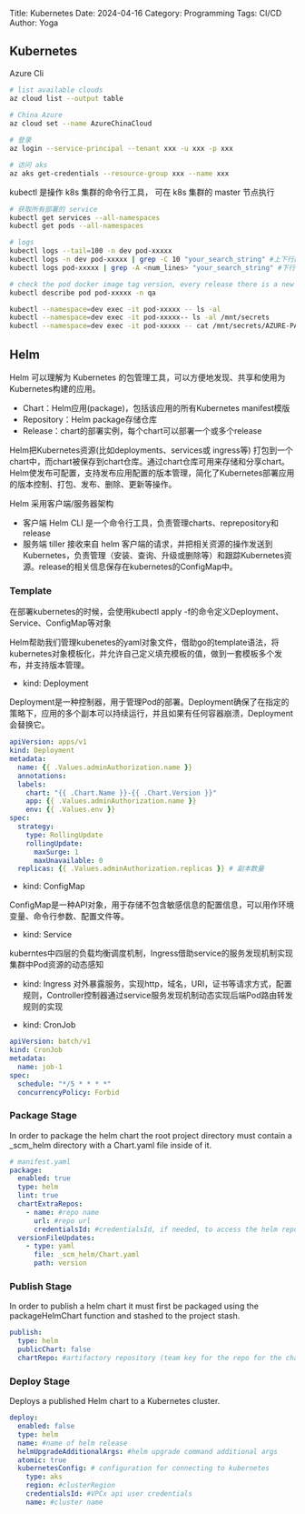 Title: Kubernetes
Date: 2024-04-16
Category: Programming
Tags: CI/CD
Author: Yoga

## Kubernetes

Azure Cli
```bash
# list available clouds
az cloud list --output table
 
# China Azure
az cloud set --name AzureChinaCloud

# 登录
az login --service-principal --tenant xxx -u xxx -p xxx

# 访问 aks
az aks get-credentials --resource-group xxx --name xxx
```

kubectl 是操作 k8s 集群的命令行工具， 可在 k8s 集群的 master 节点执行
```bash
# 获取所有部署的 service
kubectl get services --all-namespaces
kubectl get pods --all-namespaces

# logs
kubectl logs --tail=100 -n dev pod-xxxxx
kubectl logs -n dev pod-xxxxx | grep -C 10 "your_search_string" #上下行数
kubectl logs pod-xxxxx | grep -A <num_lines> "your_search_string" #下行数

# check the pod docker image tag version, every release there is a new version tagged on bitbucket
kubectl describe pod pod-xxxxx -n qa

kubectl --namespace=dev exec -it pod-xxxxx -- ls -al  
kubectl --namespace=dev exec -it pod-xxxxx-- ls -al /mnt/secrets
kubectl --namespace=dev exec -it pod-xxxxx -- cat /mnt/secrets/AZURE-PASSWORD
```

## Helm

Helm 可以理解为 Kubernetes 的包管理工具，可以方便地发现、共享和使用为Kubernetes构建的应用。

* Chart：Helm应用(package)，包括该应用的所有Kubernetes manifest模版
* Repository：Helm package存储仓库
* Release：chart的部署实例，每个chart可以部署一个或多个release

Helm把Kubernetes资源(比如deployments、services或 ingress等) 打包到一个chart中，而chart被保存到chart仓库。通过chart仓库可用来存储和分享chart。Helm使发布可配置，支持发布应用配置的版本管理，简化了Kubernetes部署应用的版本控制、打包、发布、删除、更新等操作。

Helm 采用客户端/服务器架构

* 客户端 Helm CLI 是一个命令行工具，负责管理charts、reprepository和release
* 服务端 tiller 接收来自 helm 客户端的请求，并把相关资源的操作发送到Kubernetes，负责管理（安装、查询、升级或删除等）和跟踪Kubernetes资源。release的相关信息保存在kubernetes的ConfigMap中。

### Template

在部署kubernetes的时候，会使用kubectl apply -f的命令定义Deployment、Service、ConfigMap等对象

Helm帮助我们管理kubenetes的yaml对象文件，借助go的template语法，将kubernetes对象模板化，并允许自己定义填充模板的值，做到一套模板多个发布，并支持版本管理。

* kind: Deployment

Deployment是一种控制器，用于管理Pod的部署。Deployment确保了在指定的策略下，应用的多个副本可以持续运行，并且如果有任何容器崩溃，Deployment会替换它。

```yaml
apiVersion: apps/v1
kind: Deployment
metadata:
  name: {{ .Values.adminAuthorization.name }}
  annotations:
  labels:
    chart: "{{ .Chart.Name }}-{{ .Chart.Version }}"
    app: {{ .Values.adminAuthorization.name }}
    env: {{ .Values.env }}
spec:
  strategy:
    type: RollingUpdate
    rollingUpdate:
      maxSurge: 1
      maxUnavailable: 0
  replicas: {{ .Values.adminAuthorization.replicas }} # 副本数量
```

* kind: ConfigMap

ConfigMap是一种API对象，用于存储不包含敏感信息的配置信息，可以用作环境变量、命令行参数、配置文件等。

* kind: Service

kuberntes中四层的负载均衡调度机制，Ingress借助service的服务发现机制实现集群中Pod资源的动态感知

* kind: Ingress
对外暴露服务，实现http，域名，URI，证书等请求方式，配置规则，Controller控制器通过service服务发现机制动态实现后端Pod路由转发规则的实现

* kind: CronJob

```yaml
apiVersion: batch/v1
kind: CronJob
metadata:
  name: job-1
spec:
  schedule: "*/5 * * * *"
  concurrencyPolicy: Forbid
```

### Package Stage

In order to package the helm chart the root project directory must contain a _scm_helm directory with a Chart.yaml file inside of it.

```yaml
# manifest.yaml
package:
  enabled: true
  type: helm
  lint: true
  chartExtraRepos:
    - name: #repo name
      url: #repo url
      credentialsId: #credentialsId, if needed, to access the helm repo 
  versionFileUpdates:
    - type: yaml
      file: _scm_helm/Chart.yaml
      path: version
```

### Publish Stage

In order to publish a helm chart it must first be packaged using the packageHelmChart function and stashed to the project stash. 

```yaml
publish:
  type: helm
  publicChart: false
  chartRepo: #artifactory repository (team key for the repo for the chart to be published to)
```

### Deploy Stage

Deploys a published Helm chart to a Kubernetes cluster.

```yaml
deploy:
  enabled: false
  type: helm
  name: #name of helm release
  helmUpgradeAdditionalArgs: #helm upgrade command additional args
  atomic: true
  kubernetesConfig: # configuration for connecting to kubernetes
    type: aks
    region: #clusterRegion
    credentialsId: #VPCx api user credentials
    name: #cluster name
```
